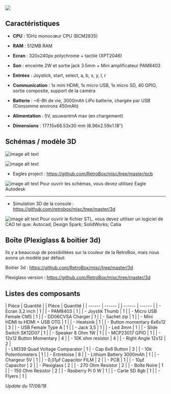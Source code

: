 <div class="image-header">
	<img src="https://i.imgur.com/32ObfXb.png"/>
</div>

## Caractéristiques

* **CPU** : 1GHz monocœur CPU (BCM2835)

* **RAM** : 512MB RAM

* **Ecran** : 320x240px polychrome + tactile (XPT2046)

* **Son** : enceinte 2W et sortie jack 3.5mm + Mini amplificateur PAM8403

* **Entrées** : Joystick, start, select, a, b, x, y, l, r

* **Communication** : 1x mini HDMI, 1x micro USB, 1x micro SD, 40 GPIO, sortie composite, support de la caméra

* **Batterie** : ~6-8h de vie, 3000mAh LiPo batterie, chargée par USB (Consomme environs 450mAh)

* **Alimentation** : 5V, asuwantmA max (en chargement)

* **Dimensions**  : 177.15x66.53x30 mm (6.96x2.59x1.18″)

## Schémas / modèle 3D

![image alt text](https://static.retrobox.tech/img/firstreleasepcb.png)

![image alt text](https://static.retrobox.tech/img/firstreleaseschema.png)

* Eagles project : https://github.com/RetroBox/misc/tree/master/pcb

![image alt text](thttps://static.retrobox.tech/img/hardware-specifications/image_4.png) Pour ouvrir les schémas, vous devez utilisez Eagle Autodesk

______

* Simulation 3D de la console : https://github.com/retrobox/misc/tree/master/3d

![image alt text](https://static.retrobox.tech/img/hardware-specifications/image_5.png) Pour ouvrir le fichier STL, vous devez utiliser un logiciel de CAO tel que: Autocad; Design Spark; SolidWorks; Catia

## Boîte (Plexiglass & boitier 3d)

Ils y a beaucoup de possibilitées sur la couleur de la RetroBox, mais nous avons un modèle par défaut:

Boitier 3d : https://github.com/RetroBox/misc/tree/master/3d

Plexiglass version : https://github.com/RetroBox/misc/tree/master/3d

## Listes des composants

|  Pièce | Quantité | 										|  Pièce | Quantité |
|  ------ | ------ |											|  ------ | ------ |
|  - Ecran 3,2 inch | 1 |									|  - PAM8403 | 1 |
|  - Joystik Thumb	| 1 |									|  - Micro USB Female CMS | 1 |
|  - DD06CVSA Charger | 1 |								|  - Sachet zip | 1 |
|  - Mini HDMI to HDMI + USB OTG	| 1 |		|  - Heatsink | 1 |
|  - Button momentary 6x6x12	| 3 |				|  - USB Female Type A | 1 |
|  - Jack 3,5 | 1 |												|  - Led 3mm | 1 |
|  - Slide Switch SK12D07 | 1 |						|  - Speaker 8 Ohm 1W | 1 |
|  - MCP23017 GPIO	| 1 |									|  - 12x12 Button Momentary | 4 |
|  - 10K ohm resistor | 4 |								|	 - Right Angle 12x12 | 2 |		
|  - LM339 Quad Voltage Comparator	| 1 	|  - Cap 6x6 Button | 3 |
|  - 10k Potentiometers | 1 |							|  - Entretoise | 8 |
|  - Lithium Battery 3000mAh	| 1 |				|  - Chargeur 5V | 1 |
|  - 0,01µf Capacitor FILM	| 2 |					|  - PCB | 1 |
|  - 10µf Capacitor | 2 |									|  - Plexiglass | 2 |
|  - 270 Ohm Resistor | 2 |								|  - Boîte Noire | 1 |
|  - 150 Ohm Resistor | 2 |								|  - Rasberry Pi 0 W | 1 |
|  - Carte SD 8gb | 1 |										|  - Flyers | 1 |

*Update du 17/06/18*

